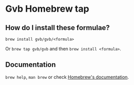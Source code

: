 # Gvb Homebrew tap

## How do I install these formulae?

`brew install gvb/gvb/<formula>`

Or `brew tap gvb/gvb` and then `brew install <formula>`.

## Documentation

`brew help`, `man brew` or check [Homebrew's documentation](https://docs.brew.sh).
